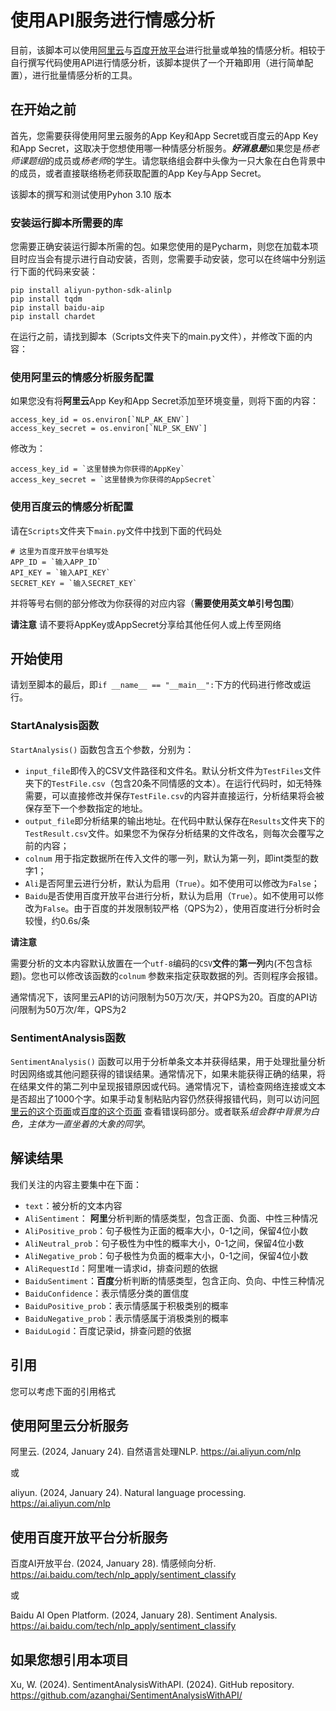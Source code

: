 # 使用API服务进行情感分析

目前，该脚本可以使用[阿里云]((https://help.aliyun.com/document_detail/179345.html))与[百度开放平台](https://ai.baidu.com/tech/nlp_apply/sentiment_classify)进行批量或单独的情感分析。相较于自行撰写代码使用API进行情感分析，该脚本提供了一个开箱即用（进行简单配置），进行批量情感分析的工具。

## 在开始之前

首先，您需要获得使用阿里云服务的App Key和App Secret或百度云的App Key和App Secret，这取决于您想使用哪一种情感分析服务。***好消息是***如果您是*杨老师课题组*的成员或*杨老师*的学生。请您联络组会群中头像为一只大象在白色背景中的成员，或者直接联络杨老师获取配置的App
Key与App Secret。

该脚本的撰写和测试使用Pyhon 3.10 版本

### 安装运行脚本所需要的库

您需要正确安装运行脚本所需的包。如果您使用的是Pycharm，则您在加载本项目时应当会有提示进行自动安装，否则，您需要手动安装，您可以在终端中分别运行下面的代码来安装：

```
pip install aliyun-python-sdk-alinlp
pip install tqdm
pip install baidu-aip
pip install chardet
```

在运行之前，请找到脚本（Scripts文件夹下的main.py文件），并修改下面的内容：

### 使用阿里云的情感分析服务配置

如果您没有将**阿里云**App Key和App Secret添加至环境变量，则将下面的内容：

```
access_key_id = os.environ[`NLP_AK_ENV`]
access_key_secret = os.environ[`NLP_SK_ENV`]
```

修改为：

```
access_key_id = `这里替换为你获得的AppKey`
access_key_secret = `这里替换为你获得的AppSecret`
```

### 使用百度云的情感分析配置

请在`Scripts`文件夹下`main.py`文件中找到下面的代码处
```
# 这里为百度开放平台填写处
APP_ID = `输入APP_ID`
API_KEY = `输入API_KEY`
SECRET_KEY = `输入SECRET_KEY`
```

并将等号右侧的部分修改为你获得的对应内容（**需要使用英文单引号包围**）

**请注意** 请不要将AppKey或AppSecret分享给其他任何人或上传至网络

## 开始使用

请划至脚本的最后，即`if __name__ == "__main__":`下方的代码进行修改或运行。

### StartAnalysis函数

`StartAnalysis()`
函数包含五个参数，分别为：

 - `input_file`即传入的CSV文件路径和文件名。默认分析文件为`TestFiles`文件夹下的`TestFile.csv`（包含20条不同情感的文本）。在运行代码时，如无特殊需要，可以直接修改并保存`TestFile.csv`的内容并直接运行，分析结果将会被保存至下一个参数指定的地址。
 - `output_file`即分析结果的输出地址。在代码中默认保存在`Results`文件夹下的`TestResult.csv`文件。如果您不为保存分析结果的文件改名，则每次会覆写之前的内容；
 - `colnum` 用于指定数据所在传入文件的哪一列，默认为第一列，即int类型的数字1；
 - `Ali`是否阿里云进行分析，默认为启用（`True`）。如不使用可以修改为`False`；
 - `Baidu`是否使用百度开放平台进行分析，默认为启用（`True`）。如不使用可以修改为`False`。由于百度的并发限制较严格（QPS为2），使用百度进行分析时会较慢，约0.6s/条

**请注意**

需要分析的文本内容默认放置在一个`utf-8`编码的`CSV`**文件**的**第一列**内(不包含标题)。您也可以修改该函数的`colnum`
参数来指定获取数据的列。否则程序会报错。

通常情况下，该阿里云API的访问限制为50万次/天，并QPS为20。百度的API访问限制为50万次/年，QPS为2

### SentimentAnalysis函数

`SentimentAnalysis()`
函数可以用于分析单条文本并获得结果，用于处理批量分析时因网络或其他问题获得的错误结果。通常情况下，如果未能获得正确的结果，将在结果文件的第二列中呈现报错原因或代码。通常情况下，请检查网络连接或文本是否超出了1000个字。如果手动复制粘贴内容仍然获得报错代码，则可以访问[阿里云的这个页面](https://help.aliyun.com/document_detail/179345.html)或[百度的这个页面](https://ai.baidu.com/ai-doc/NLP/tk6z52b9z#%E9%94%99%E8%AF%AF%E7%A0%81)
查看错误码部分。或者联系*组会群中背景为白色，主体为一直坐着的大象的同学*。

## 解读结果

我们关注的内容主要集中在下面：

 - `text`：被分析的文本内容
 - `AliSentiment`： **阿里**分析判断的情感类型，包含正面、负面、中性三种情况
 - `AliPositive_prob`：句子极性为正面的概率大小，0-1之间，保留4位小数
 - `AliNeutral_prob`：句子极性为中性的概率大小，0-1之间，保留4位小数
 - `AliNegative_prob`：句子极性为负面的概率大小，0-1之间，保留4位小数
 - `AliRequestId`：阿里唯一请求id，排查问题的依据
 - `BaiduSentiment`：**百度**分析判断的情感类型，包含正向、负向、中性三种情况
 - `BaiduConfidence`：表示情感分类的置信度
 - `BaiduPositive_prob`：表示情感属于积极类别的概率
 - `BaiduNegative_prob`：表示情感属于消极类别的概率
 - `BaiduLogid`：百度记录id，排查问题的依据

## 引用

您可以考虑下面的引用格式

## 使用阿里云分析服务

阿里云. (2024, January 24). 自然语言处理NLP. https://ai.aliyun.com/nlp

或

aliyun. (2024, January 24). Natural language processing. https://ai.aliyun.com/nlp

## 使用百度开放平台分析服务

百度AI开放平台. (2024, January 28). 情感倾向分析. https://ai.baidu.com/tech/nlp_apply/sentiment_classify

或


Baidu AI Open Platform. (2024, January 28). Sentiment Analysis. https://ai.baidu.com/tech/nlp_apply/sentiment_classify

## 如果您想引用本项目

Xu, W. (2024). SentimentAnalysisWithAPI. (2024). GitHub repository. https://github.com/azanghai/SentimentAnalysisWithAPI/





